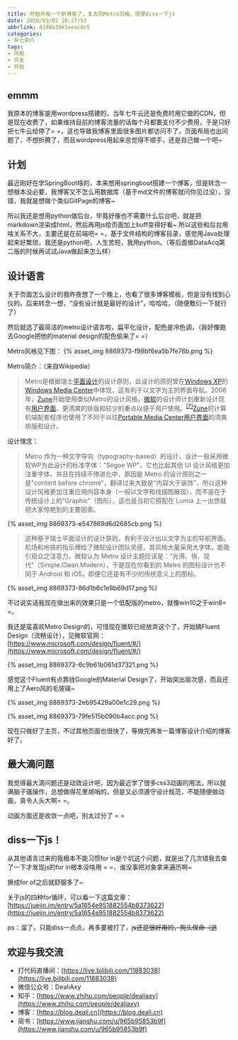```yaml
---
title: 开始开发一个新博客了，复古风Metro风格，顺便diss一下js
date: 2020/03/02 10:27:53
abbrlink: 4198b3961eeac0c5
categories:
- 杂七杂八
tags:
- 风格
- 开发
- 开始
---
```

## emmm
我原本的博客是用wordpress搭建的，当年七牛云还是免费时用它做的CDN，但是现在收费了，如果维持目前的博客流量的话每个月都要支付不少费用，于是只好把七牛云给停了= =，这也导致我博客里面很多图片都访问不了，页面布局也出问题了，不想折腾了，而且wordpress用起来总觉得不顺手，还是自己做一个吧~

## 计划
最近刚好在学SpringBoot啥的，本来想用springboot搭建一个博客，但是转念一想根本没必要，我博客又不怎么用数据库（基于md文件的博客就问你见过没），没错，我就是想做个类似GitPage的博客~ 

所以我还是想用python做后台，毕竟好像也不需要什么后台吧，就是把markdown渲染成html，然后再用js给页面加上buff变得好看~ 所以这些和后台用啥关系不大，主要还是在前端吧= =，基于文件结构的博客目录，感觉用Java处理起来好繁琐，我还是python吧，人生苦短，我用python。（等后面做DataAcq第二版的时候再试试Java做起来怎么样）

## 设计语言
关于页面怎么设计的我昨夜想了一个晚上，也看了很多博客模板，但是没有找到心仪的。后来转念一想，“没有设计就是最好的设计”，哈哈哈，（随便敷衍一下就行了）

然后就选了最简洁的metro设计语言啦，扁平化设计，配色是冷色调，（我好像跑去Google把他的material design的配色偷来了= =）

Metro风格见下图：
{% asset_img 8869373-f98bf6ea5b7fe76b.png %}

Metro简介：（来自Wikipedia）
>Metro是根据瑞士[平面设计](https://zh.wikipedia.org/wiki/%E5%B9%B3%E9%9D%A2%E8%AE%BE%E8%AE%A1 "平面设计")的设计原则，此设计的原则曾在[Windows XP](https://zh.wikipedia.org/wiki/Windows_XP "Windows XP")的[Windows Media Center](https://zh.wikipedia.org/wiki/Windows_Media_Center "Windows Media Center")中体现，这有利于以文字为主的界面导航。2006年，[Zune](https://zh.wikipedia.org/wiki/Zune "Zune")开始使用类似Metro的设计风格。[微软](https://zh.wikipedia.org/wiki/%E5%BE%AE%E8%BD%AF "微软")的设计师计划重新设计现有[用户界面](https://zh.wikipedia.org/wiki/%E7%94%A8%E6%88%B7%E7%95%8C%E9%9D%A2 "用户界面")、更清爽的排版和较少的重点以便于用户使用。<sup>[[7]](https://zh.wikipedia.org/wiki/%E7%8E%B0%E4%BB%A3UI#cite_note-Metro-7)</sup>[Zune](https://zh.wikipedia.org/wiki/Zune "Zune")的计算机端配套程序也使用了不同于以往[Portable Media Center](https://zh.wikipedia.org/w/index.php?title=Portable_Media_Center&action=edit&redlink=1 "Portable Media Center（页面不存在）")[用户界面](https://zh.wikipedia.org/wiki/%E7%94%A8%E6%88%B7%E7%95%8C%E9%9D%A2 "用户界面")的清爽排版和设计。

设计理念：
>Metro 作为一种文字导向（typography-based）的设计，设计一般采用微软WP为此设计的标准字体："Segoe WP"，它也比起其他 UI 设计风格更加注重字体，并且在持续不停进化中，原因是 Metro 的设计原则之一是"content before chrome"，翻译过来大致是“内容大于装饰”，所以这种设计风格更加注重应用内容本身（一般以文字和线描图展现），而不是在于传统设计上的“Graphic”（图形），这也是当初它搭配在 Lumia 上一出世就把大家惊艳到的主要因素。

{% asset_img 8869373-e547869d6d2685cb.png %}

>这种基于瑞士平面设计的设计原则，有利于设计出以文字为主的导航界面。机场和地铁的指示牌给了微软设计团队灵感，其风格大量采用大字体，能吸引观众之注意力。微软认为 Metro 设计主题应该是：“光滑、快、现代”（Simple.Clean.Modern），于是现在你看到的 Metro 的图标设计也不同于 Android 和 iOS，即便它还是有不少的传统意义上的图标。

{% asset_img 8869373-86d1b6c1e8b69d17.png %}


不过说实话我现在做出来的效果只是一个低配版的metro，就像win10之于win8= =。

我还是蛮喜欢Metro Design的，可惜现在微软已经放弃这个了，开始搞Fluent Design（流畅设计），见微软官网：[https://www.microsoft.com/design/fluent/#/](https://www.microsoft.com/design/fluent/#/)

{% asset_img 8869373-6c9b61b061d37321.png %}

感觉这个Fluent有点靠拢Google的Material Design了，开始突出层次感，而且还用上了Aero风的毛玻璃~

{% asset_img 8869373-2eb95429a00e1c29.png %}

{% asset_img 8869373-79fe515b090b4acc.png %}

现在只做好了主页，不过其他页面也很快了，等做完再发一篇博客设计介绍的博客好了。

## 最大滴问题
我觉得最大滴问题还是动效设计吧，因为最近学了很多css3动画的用法，所以就满脑子骚操作，总想做得花里胡哨的，但是又必须遵守设计规范，不能随便做动画，真令人头大啊= =。

动画方面还是收敛一点吧，别太过分了 = = 

## diss一下js！
从其他语言过来的我根本不能习惯for in是个坑这个问题，就是出了几次错我去查了一下才发现js的for in根本没啥用 = =，谁没事把对象拿来遍历啊~

换成for of之后就舒服多了~

关于js的四种for循环，可以看一下这篇文章：[https://juejin.im/entry/5a1654e951882554b8373622](https://juejin.im/entry/5a1654e951882554b8373622)

ps：溜了，只能diss一点点，再多要被打了，~~js还是很好用的，狗头保命（逃~~

## 欢迎与我交流
- 打代码直播间：[https://live.bilibili.com/11883038](https://live.bilibili.com/11883038)
- 微信公众号：DealiAxy
- 知乎：[https://www.zhihu.com/people/dealiaxy](https://www.zhihu.com/people/dealiaxy)
- 博客：[https://blog.deali.cn](https://blog.deali.cn)
- 简书：[https://www.jianshu.com/u/965b95853b9f](https://www.jianshu.com/u/965b95853b9f)
